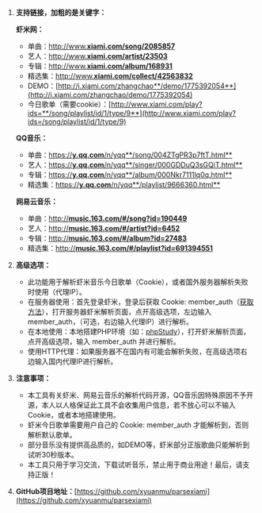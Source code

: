 1.  **支持链接，加粗的是关键字：**

    **虾米网：**

    *   单曲：[http://www.**xiami.com/song/2085857**](http://www.xiami.com/song/2085857)
    *   艺人：[http://www.**xiami.com/artist/23503**](http://www.xiami.com/artist/23503)
    *   专辑：[http://www.**xiami.com/album/168931**](http://www.xiami.com/album/168931)
    *   精选集：[http://www.**xiami.com/collect/42563832**](http://www.xiami.com/collect/42563832)
    *   DEMO：[http://i.xiami.com/zhangchao**/demo/1775392054**](http://i.xiami.com/zhangchao/demo/1775392054)
    *   今日歌单（需要cookie）：[http://www.xiami.com/play?ids=**/song/playlist/id/1/type/9**](http://www.xiami.com/play?ids=/song/playlist/id/1/type/9)

    **QQ音乐：**

    *   单曲：[https://**y.qq.com**/n/yqq**/song/004ZTgPR3p7ftT.html**](https://y.qq.com/n/yqq/song/004ZTgPR3p7ftT.html)
    *   艺人：[https://**y.qq.com**/n/yqq**/singer/000GDDuQ3sGQiT.html**](https://y.qq.com/n/yqq/singer/000GDDuQ3sGQiT.html)
    *   专辑：[https://**y.qq.com**/n/yqq**/album/000Nkr7111lq0q.html**](https://y.qq.com/n/yqq/album/000Nkr7111lq0q.html)
    *   精选集：[https://**y.qq.com**/n/yqq**/playlist/9666360.html**](https://y.qq.com/n/yqq/playlist/9666360.html)

    **网易云音乐：**

    *   单曲：[http://**music.163.com/#/song?id=190449**](http://music.163.com/#/song?id=190449)
    *   艺人：[http://**music.163.com/#/artist?id=6452**](http://music.163.com/#/artist?id=6452)
    *   专辑：[http://**music.163.com/#/album?id=27483**](http://music.163.com/#/album?id=27483)
    *   精选集：[http://**music.163.com/#/playlist?id=691394551**](http://music.163.com/#/playlist?id=691394551)
2.  **高级选项：**

    *   此功能用于解析虾米音乐今日歌单（Cookie），或者国外服务器解析失败时使用（代理IP）。
    *   在服务器使用：首先登录虾米，登录后获取 Cookie: member_auth（[获取方法](https://raw.githubusercontent.com/xyuanmu/parsexiami/master/assets/Chrome-Cookie.gif)），打开服务器虾米解析页面，点开高级选项，左边输入 member_auth，（可选，右边输入代理IP）进行解析。
    *   在本地使用：本地搭建PHP环境（如：[phpStudy](http://www.phpstudy.net/)），打开虾米解析页面，点开高级选项，输入 member_auth 并进行解析。
    *   使用HTTP代理：如果服务器不在国内有可能会解析失败，在高级选项右边输入国内代理IP进行解析。
3.  **注意事项：**

    *   本工具有关虾米、网易云音乐的解析代码开源，QQ音乐因特殊原因不予开源，本人以人格保证此工具不会收集用户信息，若不放心可以不输入 Cookie，或者本地搭建使用。
    *   虾米今日歌单需要用户自己的 Cookie: member_auth 才能解析到，否则解析默认歌单。
    *   部分音乐没有提供高品质的，如DEMO等，虾米部分正版歌曲只能解析到试听30秒版本。
    *   本工具只用于学习交流，下载试听音乐，禁止用于商业用途！最后，请支持正版！
4.  **GitHub项目地址：**[https://github.com/xyuanmu/parsexiami](https://github.com/xyuanmu/parsexiami)
